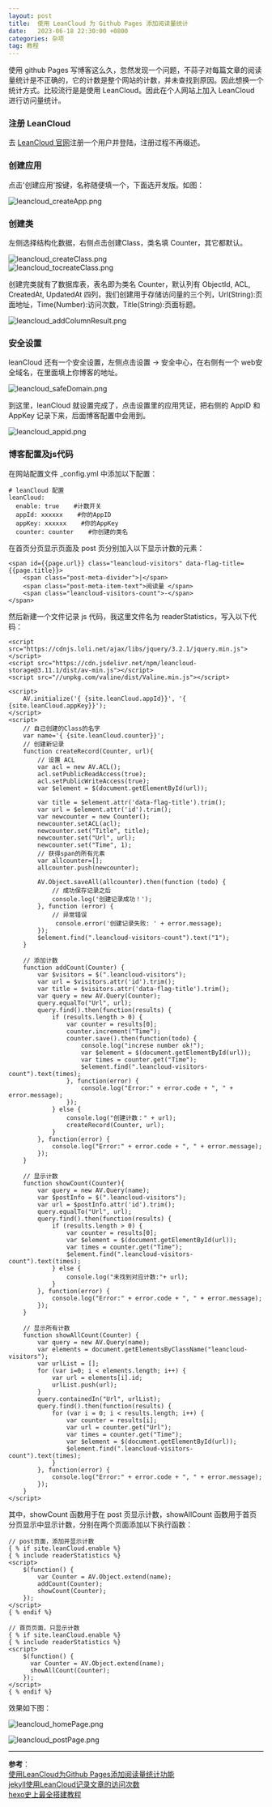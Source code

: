 ```yaml
---
layout: post
title:  使用 LeanCloud 为 Github Pages 添加阅读量统计
date:   2023-06-18 22:30:00 +0800
categories: 杂项
tag: 教程
---
```


<!--
* content
{:toc}
-->

使用 github Pages 写博客这么久，忽然发现一个问题，不蒜子对每篇文章的阅读量统计是不正确的，它的计数是整个网站的计数，并未查找到原因。因此想换一个统计方式。比较流行是是使用 LeanCloud。因此在个人网站上加入 LeanCloud 进行访问量统计。  

### 注册 LeanCloud

去 [LeanCloud 官网](https://www.leancloud.cn/)注册一个用户并登陆，注册过程不再缀述。  

### 创建应用

点击'创建应用'按键，名称随便填一个，下面选开发版。如图：  

![leancloud_createApp.png]({{site.imgurl}}/styles/images/githubPages/leancloud_createApp.png)

### 创建类

左侧选择结构化数据，右侧点击创建Class，类名填 Counter，其它都默认。  

![leancloud_createClass.png]({{site.imgurl}}/styles/images/githubPages/leancloud_createClass.png)  
![leancloud_tocreateClass.png]({{site.imgurl}}/styles/images/githubPages/leancloud_tocreateClass.png)  

创建完类就有了数据库表，表名即为类名 Counter，默认列有 ObjectId, ACL, CreatedAt, UpdatedAt 四列，我们创建用于存储访问量的三个列，Url(String):页面地址，Time(Number):访问次数，Title(String):页面标题。  

![leancloud_addColumnResult.png]({{site.imgurl}}/styles/images/githubPages/leancloud_addColumnResult.png)  

### 安全设置

leanCloud 还有一个安全设置，左侧点击设置 -> 安全中心，在右侧有一个 web安全域名，在里面填上你博客的地址。  

![leancloud_safeDomain.png]({{site.imgurl}}/styles/images/githubPages/leancloud_safeDomain.png)  

到这里，leanCloud 就设置完成了，点击设置里的应用凭证，把右侧的 AppID 和 AppKey 记录下来，后面博客配置中会用到。  

![leancloud_appid.png]({{site.imgurl}}/styles/images/githubPages/leancloud_appid.png)  

### 博客配置及js代码

在网站配置文件 _config.yml 中添加以下配置：  

```
# leanCloud 配置
leanCloud:
  enable: true    #计数开关
  appId: xxxxxx    #你的AppID
  appKey: xxxxxx    #你的AppKey
  counter: counter    #你创建的类名
```

在首页分页显示页面及 post 页分别加入以下显示计数的元素：  

```
<span id={{page.url}} class="leancloud-visitors" data-flag-title={{page.title}}>
    <span class="post-meta-divider">|</span>
    <span class="post-meta-item-text">阅读量 </span>
    <span class="leancloud-visitors-count">-</span>
</span>
```

然后新建一个文件记录 js 代码，我这里文件名为 readerStatistics，写入以下代码：  

```
<script src="https://cdnjs.loli.net/ajax/libs/jquery/3.2.1/jquery.min.js"></script>
<script src="https://cdn.jsdelivr.net/npm/leancloud-storage@3.11.1/dist/av-min.js"></script>
<script src="//unpkg.com/valine/dist/Valine.min.js"></script>

<script>
    AV.initialize('{ {site.leanCloud.appId}}', '{ {site.leanCloud.appKey}}');
</script>
<script>
    // 自己创建的Class的名字
    var name='{ {site.leanCloud.counter}}';
    // 创建新记录
    function createRecord(Counter, url){
        // 设置 ACL
        var acl = new AV.ACL();
        acl.setPublicReadAccess(true);
        acl.setPublicWriteAccess(true);
        var $element = $(document.getElementById(url));

        var title = $element.attr('data-flag-title').trim();
        var url = $element.attr('id').trim();
        var newcounter = new Counter();
        newcounter.setACL(acl);
        newcounter.set("Title", title);
        newcounter.set("Url", url);
        newcounter.set("Time", 1);
        // 获得span的所有元素
        var allcounter=[];
        allcounter.push(newcounter);

        AV.Object.saveAll(allcounter).then(function (todo) {
            // 成功保存记录之后
            console.log('创建记录成功！');
        }, function (error) {
            // 异常错误 
             console.error('创建记录失败: ' + error.message);
        });
        $element.find(".leancloud-visitors-count").text("1");
    }

    // 添加计数
    function addCount(Counter) {
        var $visitors = $(".leancloud-visitors");
        var url = $visitors.attr('id').trim();
        var title = $visitors.attr('data-flag-title').trim();
        var query = new AV.Query(Counter);
        query.equalTo("Url", url);
        query.find().then(function(results) {
            if (results.length > 0) {
                var counter = results[0];
                counter.increment("Time");
                counter.save().then(function(todo) {
                    console.log("increse number ok!");
                    var $element = $(document.getElementById(url));
                    var times = counter.get("Time");
                    $element.find(".leancloud-visitors-count").text(times);
                }, function(error) {
                    console.log("Error:" + error.code + ", " + error.message);
                });
            } else {
                console.log("创建计数：" + url);
                createRecord(Counter, url);
            }
        }, function(error) {
            console.log("Error:" + error.code + ", " + error.message);
        });
    }

    // 显示计数
    function showCount(Counter){
        var query = new AV.Query(name);
        var $postInfo = $(".leancloud-visitors");
        var url = $postInfo.attr('id').trim();
        query.equalTo("Url", url);
        query.find().then(function(results) {
            if (results.length > 0) {
                var counter = results[0];
                var $element = $(document.getElementById(url));
                var times = counter.get("Time");
                $element.find(".leancloud-visitors-count").text(times);
            } else {
                console.log("未找到对应计数:"+ url);
            }
        }, function(error) {
            console.log("Error:" + error.code + ", " + error.message);
        });
    }
    
    // 显示所有计数
    function showAllCount(Counter) {
        var query = new AV.Query(name);
        var elements = document.getElementsByClassName("leancloud-visitors");
        var urlList = [];
        for (var i=0; i < elements.length; i++) {
            var url = elements[i].id;
            urlList.push(url);
        }
        query.containedIn("Url", urlList);
        query.find().then(function(results) {
            for (var i = 0; i < results.length; i++) {
                var counter = results[i];
                var url = counter.get("Url");
                var times = counter.get("Time");
                var $element = $(document.getElementById(url));
                $element.find(".leancloud-visitors-count").text(times);
            }
        }, function(error) {
            console.log("Error:" + error.code + ", " + error.message);
        });
    }
</script>
```

其中，showCount 函数用于在 post 页显示计数，showAllCount 函数用于首页分页显示中显示计数，分别在两个页面添加以下执行函数：  

```
// post页面，添加并显示计数
{ % if site.leanCloud.enable %}
{ % include readerStatistics %}
<script>
    $(function() {
        var Counter = AV.Object.extend(name);
        addCount(Counter);
        showCount(Counter);
    });
</script>
{ % endif %}

// 首页页面，只显示计数
{ % if site.leanCloud.enable %}
{ % include readerStatistics %}
<script>
    $(function() {
      var Counter = AV.Object.extend(name);
      showAllCount(Counter);
    });
</script>
{ % endif %}
```

效果如下图：  

![leancloud_homePage.png]({{site.imgurl}}/styles/images/githubPages/leancloud_homePage.png)  

![leancloud_postPage.png]({{site.imgurl}}/styles/images/githubPages/leancloud_postPage.png)  

---
**参考**：  
[使用LeanCloud为Github Pages添加阅读量统计功能](https://zhuanlan.zhihu.com/p/353378112)  
[jekyll使用LeanCloud记录文章的访问次数](https://priesttomb.github.io/%E6%97%A5%E5%B8%B8/2017/11/06/jekyll%E4%BD%BF%E7%94%A8LeanCloud%E8%AE%B0%E5%BD%95%E6%96%87%E7%AB%A0%E7%9A%84%E8%AE%BF%E9%97%AE%E6%AC%A1%E6%95%B0/)  
[hexo史上最全搭建教程](http://www.5ityx.com/cate117/85430.html)  
